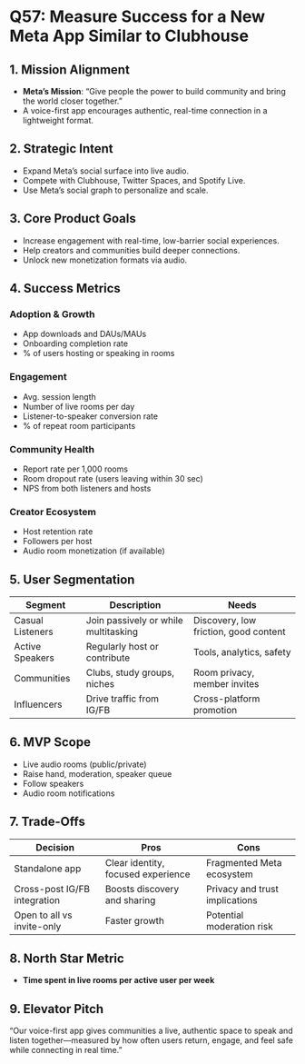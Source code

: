 # Q57: Measure Success for a New Meta App Similar to Clubhouse

## 1. Mission Alignment
- **Meta’s Mission**: “Give people the power to build community and bring the world closer together.”
- A voice-first app encourages authentic, real-time connection in a lightweight format.

## 2. Strategic Intent
- Expand Meta’s social surface into live audio.
- Compete with Clubhouse, Twitter Spaces, and Spotify Live.
- Use Meta’s social graph to personalize and scale.

## 3. Core Product Goals
- Increase engagement with real-time, low-barrier social experiences.
- Help creators and communities build deeper connections.
- Unlock new monetization formats via audio.

## 4. Success Metrics

### Adoption & Growth
- App downloads and DAUs/MAUs
- Onboarding completion rate
- % of users hosting or speaking in rooms

### Engagement
- Avg. session length
- Number of live rooms per day
- Listener-to-speaker conversion rate
- % of repeat room participants

### Community Health
- Report rate per 1,000 rooms
- Room dropout rate (users leaving within 30 sec)
- NPS from both listeners and hosts

### Creator Ecosystem
- Host retention rate
- Followers per host
- Audio room monetization (if available)

## 5. User Segmentation

| Segment            | Description                            | Needs                                |
|--------------------|-----------------------------------------|---------------------------------------|
| Casual Listeners   | Join passively or while multitasking    | Discovery, low friction, good content|
| Active Speakers    | Regularly host or contribute            | Tools, analytics, safety             |
| Communities        | Clubs, study groups, niches             | Room privacy, member invites         |
| Influencers        | Drive traffic from IG/FB                | Cross-platform promotion             |

## 6. MVP Scope
- Live audio rooms (public/private)
- Raise hand, moderation, speaker queue
- Follow speakers
- Audio room notifications

## 7. Trade-Offs

| Decision                        | Pros                                 | Cons                                |
|----------------------------------|--------------------------------------|-------------------------------------|
| Standalone app                  | Clear identity, focused experience   | Fragmented Meta ecosystem           |
| Cross-post IG/FB integration    | Boosts discovery and sharing         | Privacy and trust implications      |
| Open to all vs invite-only      | Faster growth                        | Potential moderation risk           |

## 8. North Star Metric
- **Time spent in live rooms per active user per week**

## 9. Elevator Pitch
“Our voice-first app gives communities a live, authentic space to speak and listen together—measured by how often users return, engage, and feel safe while connecting in real time.”
